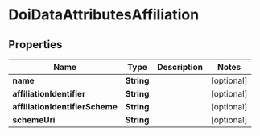 

# DoiDataAttributesAffiliation

## Properties

Name | Type | Description | Notes
------------ | ------------- | ------------- | -------------
**name** | **String** |  |  [optional]
**affiliationIdentifier** | **String** |  |  [optional]
**affiliationIdentifierScheme** | **String** |  |  [optional]
**schemeUri** | **String** |  |  [optional]



